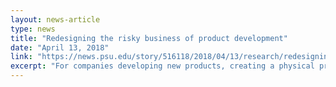 ```yaml
---
layout: news-article
type: news
title: "Redesigning the risky business of product development"
date: "April 13, 2018"
link: "https://news.psu.edu/story/516118/2018/04/13/research/redesigning-risky-business-product-development"
excerpt: "For companies developing new products, creating a physical prototype is a risky undertaking. If a prototype fails, the time and monetary resources put behind it are wasted, meaning designers, engineers and companies must put more time and money into creating a new prototype for testing. For large companies like Johnson & Johnson, a diverse product portfolio means millions of dollars and hundreds of hours a year may be lost to failed prototypes. Jessica Menold, assistant professor of engineering design and mechanical engineering, aims to change that."
---
```

